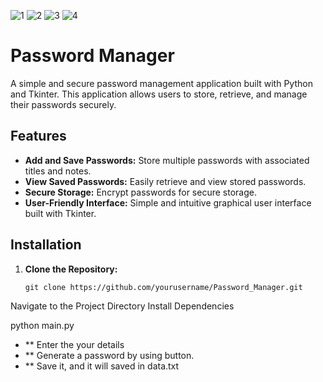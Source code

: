 
![1](https://github.com/user-attachments/assets/f259aea1-fe70-4a6e-a7bb-d88655bc0828)
![2](https://github.com/user-attachments/assets/1d523533-4e89-45dd-a6e7-b8ac6399e4ff)
![3](https://github.com/user-attachments/assets/067e1a26-0996-44b4-92c9-8790d98de938)
![4](https://github.com/user-attachments/assets/9da0bee3-614e-415c-8816-fa168e2eb33a)
# Password Manager

A simple and secure password management application built with Python and Tkinter. This application allows users to store, retrieve, and manage their passwords securely.

## Features

- **Add and Save Passwords:** Store multiple passwords with associated titles and notes.
- **View Saved Passwords:** Easily retrieve and view stored passwords.
- **Secure Storage:** Encrypt passwords for secure storage.
- **User-Friendly Interface:** Simple and intuitive graphical user interface built with Tkinter.

## Installation

1. **Clone the Repository:**

   ```
   git clone https://github.com/yourusername/Password_Manager.git
Navigate to the Project Directory
Install Dependencies

python main.py 
- ** Enter the your details
- ** Generate a password by using button.
- ** Save it, and it will saved in data.txt
